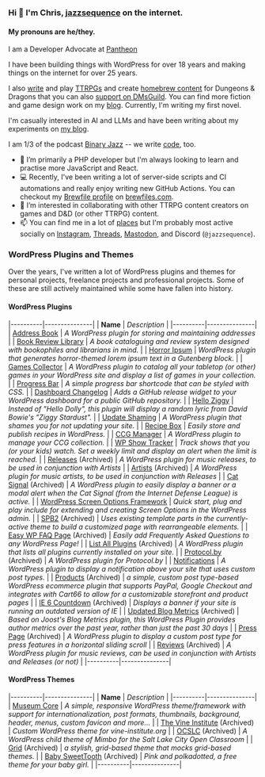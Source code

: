 ### Hi 👋 I'm Chris, [jazzsequence](https://jazzsequence.com) on the internet.

#### My pronouns are he/they.

I am a <!-- break up titles/company to make version controlling easier -->
Developer Advocate
at [Pantheon](https://pantheon.io)

I have been building things with WordPress for over
18 years
and making things on the internet for over
25 years.

I also [write](https://jazzsequence.com/articles/) and play <a href="https://en.wikipedia.org/wiki/Tabletop_role-playing_game" title="tabletop role playing games">TTRPGs</a> and create [homebrew content](https://homebrewery.naturalcrit.com/user/jazzsequence) for Dungeons & Dragons that you can also [support on DMsGuild](https://www.dmsguild.com/browse.php?author=Chris%20Reynolds). You can find more fiction and game design work on my [blog](https://jazzsequence.com). Currently, I'm writing my first novel.

I'm casually interested in AI and LLMs and have been writing about my experiments on [my blog](https://jazzsequence.com/series/artificial-intelligence/).

I am 1/3 of the podcast [Binary Jazz](https://binaryjazz.com) -- we write [code](https://github.com/BinaryJazz), too.

- 🌱 I’m primarily a PHP developer but I'm always looking to learn and practise more JavaScript and React.
- 💻 Recently, I've been writing a lot of server-side scripts and CI automations and really enjoy writing new GitHub Actions. You can checkout my [Brewfile profile](https://www.brewfiles.com/brew/KLMTzN28kH3Ym4chgPvw/) on [brewfiles.com](https://brewfiles.com).
- 👯 I’m interested in collaborating with other TTRPG content creators on games and D&D (or other TTRPG) content.
- 📫 You can find me in a lot of [places](https://jazzsequence.github.io) but I'm probably most active socially on [Instagram](https://instagram.com/jazzs3quence), [Threads](https://www.threads.net/@jazzs3quence), [Mastodon](https://mstdn.social/@jazzsequence), and Discord (`@jazzsequence`).

### WordPress Plugins and Themes
Over the years, I've written a lot of WordPress plugins and themes for personal projects, freelance projects and professional projects. Some of these are still actively maintained while some have fallen into history.

#### WordPress Plugins

|----------|---------------|
| **Name** | *Description* |
|----------|---------------|
| [Address Book](https://github.com/jazzsequence/address-book) | *A WordPress plugin for storing and maintaining addresses*  |
| [Book Review Library](https://github.com/jazzsequence/book-review-library) | *A book cataloguing and review system designed with bookophiles and librarians in mind.* |
| [Horror Ipsum](https://github.com/jazzsequence/horror-ipsum) | *WordPress plugin that generates horror-themed lorem ipsum text in a Gutenberg block.* |
| [Games Collector](https://github.com/jazzsequence/games-collector) | *A WordPress plugin to catalog all your tabletop (or other) games in your WordPress site and display a list of games in your collection.* |
| [Progress Bar](https://github.com/jazzsequence/progress-bar) | *A simple progress bar shortcode that can be styled with CSS.* |
| [Dashboard Changelog](https://github.com/jazzsequence/dashboard-changelog) | *Adds a GitHub release widget to your WordPress dashboard for a public GitHub repository.* |
| [Hello Ziggy](https://github.com/jazzsequence/hello-ziggy) | *Instead of "Hello Dolly", this plugin will display a random lyric from David Bowie's "Ziggy Stardust".* |
| [Update Shaming](https://github.com/jazzsequence/update-shaming) | *A WordPress plugin that shames you for not updating your site.* |
| [Recipe Box](https://github.com/jazzsequence/recipe-box) | *Easily store and publish recipes in WordPress.* |
| [CCG Manager](https://github.com/jazzsequence/ccg-manager) | *A WordPress plugin to manage your CCG collection.* |
| [WP Show Tracker](https://github.com/jazzsequence/wp-show-tracker) | *Track shows that you (or your kids) watch. Set a weekly limit and display an alert when the limit is reached.* |
| [Releases](https://github.com/jazzsequence/releases) (Archived) | *A WordPress plugin for music releases, to be used in conjunction with Artists* |
| [Artists](https://github.com/jazzsequence/artists) (Archived) | *A WordPress plugin for music artists, to be used in conjunction with Releases* |
| [Cat Signal](https://github.com/jazzsequence/Cat-Signal) (Archived) | *A WordPress plugin to easily display a banner or a modal alert when the Cat Signal (from the Internet Defense League) is active.* |
| [WordPress Screen Options Framework](https://github.com/jazzsequence/WordPress-Screen-Options-Framework) | *Quick start, plug and play include for extending and creating Screen Options in the WordPress admin.* |
| [SPB2](https://github.com/jazzsequence/SPB2) (Archived) | *Uses existing template parts in the currently-active theme to build a customized page with rearrangeable elements.* |
| [Easy WP FAQ Page](https://github.com/jazzsequence/Easy-WP-FAQ-Page) (Archived) | *Easily add Frequently Asked Questions to any WordPress Page!* |
| [List All Plugins](https://github.com/jazzsequence/list-all-plugins) (Archived) | *A WordPress plugin that lists all plugins currently installed on your site.* |
| [Protocol.by](https://github.com/jazzsequence/Protocol.by) (Archived) | *A WordPress plugin for Protocol.by* |
| [Notifications](https://github.com/jazzsequence/notifications) | *A WordPress plugin to display a notification above your site that uses custom post types.* |
| [Products](https://github.com/jazzsequence/products) (Archived) | *a simple, custom post type-based WordPress ecommerce plugin that supports PayPal, Google Checkout and integrates with Cart66 to allow for a customizable storefront and product pages* |
| [IE 6 Countdown](https://github.com/jazzsequence/IE-6-Countdown) (Archived) | *Displays a banner if your site is running an outdated version of IE* |
| [Updated Blog Metrics](https://github.com/jazzsequence/Updated-Blog-Metrics) (Archived) | *Based on Joost's Blog Metrics plugin, this WordPress Plugin provides author metrics over the past year, rather than just the past 30 days* |
| [Press Page](https://github.com/jazzsequence/press-page) (Archived) | *A WordPress plugin to display a custom post type for press features in a horizontal sliding scroll* |
| [Reviews](https://github.com/jazzsequence/Reviews) (Archived) | *A WordPress plugin for music reviews, can be used in conjunction with Artists and Releases (or not)* |
|----------|---------------|

#### WordPress Themes

|----------|---------------|
| **Name** | *Description* |
|----------|---------------|
| [Museum Core](https://github.com/jazzsequence/museum-core) | *A simple, responsive WordPress theme/framework with support for internationalization, post formats, thumbnails, background, header, menus, custom favicon and more...* |
| [The Vine Institute](https://github.com/jazzsequence/The-Vine-Institute) (Archived) | *Custom WordPress theme for vine-institute.org* |
| [OCSLC](https://github.com/jazzsequence/OCSLC) (Archived) | *A WordPress child theme of Mimbo for the Salt Lake City Open Classroom* |
| [Grid](https://github.com/jazzsequence/Grid) (Archived) | *a stylish, grid-based theme that mocks grid-based themes.* |
| [Baby SweetTooth](https://github.com/jazzsequence/Baby-SweetTooth) (Archived) | *Pink and polkadotted, a free theme for your baby girl.* |
|----------|---------------|
